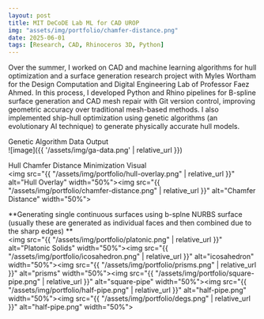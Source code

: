 ```yaml
---
layout: post
title: MIT DeCoDE Lab ML for CAD UROP
img: "assets/img/portfolio/chamfer-distance.png"
date: 2025-06-01
tags: [Research, CAD, Rhinoceros 3D, Python]
---
```

Over the summer, I worked on CAD and machine learning algorithms for hull optimization and a surface generation research project with Myles Wortham for the Design Computation and Digital Engineering Lab of Professor Faez Ahmed. In this process, I developed Python and Rhino pipelines for B-spline surface generation and CAD mesh repair with Git version control, improving geometric accuracy over traditional mesh-based methods. I also implemented ship-hull optimization using genetic algorithms (an evolutionary AI technique) to generate physically accurate hull models.

Genetic Algorithm Data Output  
![image]({{ '/assets/img/ga-data.png' | relative_url }})

Hull Chamfer Distance Minimization Visual  
<img src="{{ "/assets/img/portfolio/hull-overlay.png" | relative_url }}" alt="Hull Overlay" width="50%"><img src="{{ "/assets/img/portfolio/chamfer-distance.png" | relative_url }}" alt="Chamfer Distance" width="50%">

**Generating single continuous surfaces using b-splne NURBS surface (usually these are generated as individual faces and then combined due to the sharp edges)
**  
<img src="{{ "/assets/img/portfolio/platonic.png" | relative_url }}" alt="Platonic Solids" width="50%"><img src="{{ "/assets/img/portfolio/icosahedron.png" | relative_url }}" alt="icosahedron" width="50%"><img src="{{ "/assets/img/portfolio/prisms.png" | relative_url }}" alt="prisms" width="50%"><img src="{{ "/assets/img/portfolio/square-pipe.png" | relative_url }}" alt="square-pipe" width="50%"><img src="{{ "/assets/img/portfolio/half-pipe.png" | relative_url }}" alt="half-pipe.png" width="50%"><img src="{{ "/assets/img/portfolio/degs.png" | relative_url }}" alt="half-pipe.png" width="50%">

